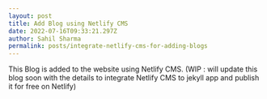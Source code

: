 ```yaml
---
layout: post
title: Add Blog using Netlify CMS
date: 2022-07-16T09:33:21.297Z
author: Sahil Sharma
permalink: posts/integrate-netlify-cms-for-adding-blogs
---
```

This Blog is added to the website using Netlify CMS. (WIP : will update this blog soon with the details to integrate Netlify CMS to jekyll app and publish it for free on Netlify)